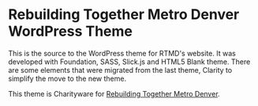 # Rebuilding Together Metro Denver WordPress Theme

This is the source to the WordPress theme for RTMD's website.
It was developed with Foundation, SASS, Slick.js and HTML5 Blank theme.
There are some elements that were migrated from the last theme,
Clarity to simplify the move to the new theme.

This theme is Charityware for [Rebuilding Together Metro Denver](https://www.coloradogives.org/rebuildingtogether/overview).
